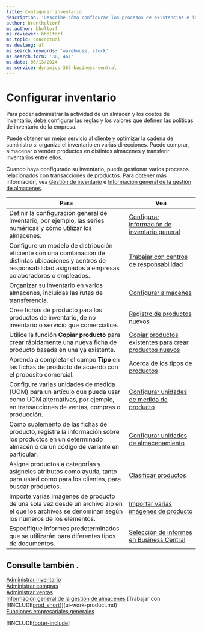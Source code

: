 ```yaml
---
title: Configurar inventario
description: 'Describe cómo configurar los procesos de existencias e inventario, incluidas las rutas de transferencia y las ubicaciones, como los almacenes.'
author: brentholtorf
ms.author: bholtorf
ms.reviewer: bholtorf
ms.topic: conceptual
ms.devlang: al
ms.search.keywords: 'warehouse, stock'
ms.search.form: '30, 461'
ms.date: 06/13/2024
ms.service: dynamics-365-business-central
---
```

# <a name="setting-up-inventory"></a>Configurar inventario

Para poder administrar la actividad de un almacén y los costos de inventario, debe configurar las reglas y los valores que definen las políticas de inventario de la empresa.

Puede obtener un mejor servicio al cliente y optimizar la cadena de suministro si organiza el inventario en varias direcciones. Puede comprar, almacenar o vender productos en distintos almacenes y transferir inventarios entre ellos.

Cuando haya configurado su inventario, puede gestionar varios procesos relacionados con transacciones de productos. Para obtener más información, vea [Gestión de inventario](inventory-manage-inventory.md) e [Información general de la gestión de almacenes](design-details-warehouse-management.md).

| Para | Vea |
| --- | --- |
| Definir la configuración general de inventario, por ejemplo, las series numéricas y cómo utilizar los almacenes. |[Configurar información de inventario general](inventory-how-setup-general.md) |
|Configure un modelo de distribución eficiente con una combinación de distintas ubicaciones y centros de responsabilidad asignados a empresas colaboradoras o empleados.|[Trabajar con centros de responsabilidad](inventory-responsibility-centers.md)|
| Organizar su inventario en varios almacenes, incluidas las rutas de transferencia. |[Configurar almacenes](inventory-how-register-new-items.md) |
| Cree fichas de producto para los productos de inventario, de no inventario o servicio que comercialice. |[Registro de productos nuevos](inventory-how-register-new-items.md) |
|Utilice la función **Copiar producto** para crear rápidamente una nueva ficha de producto basada en una ya existente.|[Copiar productos existentes para crear productos nuevos](inventory-how-copy-items.md)|
|Aprenda a completar el campo **Tipo** en las fichas de producto de acuerdo con el propósito comercial.|[Acerca de los tipos de productos](inventory-about-item-types.md)|
|Configure varias unidades de medida (UOM) para un artículo que pueda usar como UOM alternativas, por ejemplo, en transacciones de ventas, compras o producción.|[Configurar unidades de medida de producto](inventory-how-setup-units-of-measure.md)|
|Como suplemento de las fichas de producto, registre la información sobre los productos en un determinado almacén o de un código de variante en particular.|[Configurar unidades de almacenamiento](inventory-how-to-set-up-stockkeeping-units.md)|
| Asigne productos a categorías y asígneles atributos como ayuda, tanto para usted como para los clientes, para buscar productos. |[Clasificar productos](inventory-how-categorize-items.md) |
|Importe varias imágenes de producto de una sola vez desde un archivo zip en el que los archivos se denominan según los números de los elementos.|[Importar varias imágenes de producto](inventory-how-import-item-pictures.md)|
|Especifique informes predeterminados que se utilizarán para diferentes tipos de documentos.|[Selección de informes en Business Central](across-report-selections.md)|

## <a name="see-also"></a>Consulte también .

[Administrar inventario](inventory-manage-inventory.md)  
[Administrar compras](purchasing-manage-purchasing.md)  
[Administrar ventas](sales-manage-sales.md)    
[Información general de la gestión de almacenes](design-details-warehouse-management.md)
[Trabajar con [!INCLUDE[prod_short](includes/prod_short.md)]](ui-work-product.md)  
[Funciones empresariales generales](ui-across-business-areas.md)


[!INCLUDE[footer-include](includes/footer-banner.md)]
